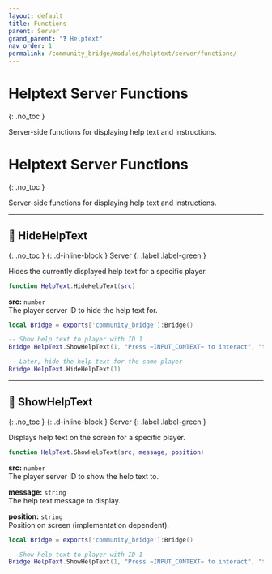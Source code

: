 ```yaml
---
layout: default
title: Functions
parent: Server
grand_parent: "❓ Helptext"
nav_order: 1
permalink: /community_bridge/modules/helptext/server/functions/
---
```


# Helptext Server Functions
{: .no_toc }

Server-side functions for displaying help text and instructions.

# Helptext Server Functions
{: .no_toc }

Server-side functions for displaying help text and instructions.

---

## 🔹 HideHelpText

{: .no_toc }
{: .d-inline-block }
Server
{: .label .label-green }

Hides the currently displayed help text for a specific player.


```lua
function HelpText.HideHelpText(src)
```


**src:** `number`  
The player server ID to hide the help text for.


```lua
local Bridge = exports['community_bridge']:Bridge()

-- Show help text to player with ID 1
Bridge.HelpText.ShowHelpText(1, "Press ~INPUT_CONTEXT~ to interact", "top")

-- Later, hide the help text for the same player
Bridge.HelpText.HideHelpText(1)
```

---

## 🔹 ShowHelpText

{: .no_toc }
{: .d-inline-block }
Server
{: .label .label-green }

Displays help text on the screen for a specific player.


```lua
function HelpText.ShowHelpText(src, message, position)
```


**src:** `number`  
The player server ID to show the help text to.

**message:** `string`  
The help text message to display.

**position:** `string`  
Position on screen (implementation dependent).


```lua
local Bridge = exports['community_bridge']:Bridge()

-- Show help text to player with ID 1
Bridge.HelpText.ShowHelpText(1, "Press ~INPUT_CONTEXT~ to interact", "top")
```